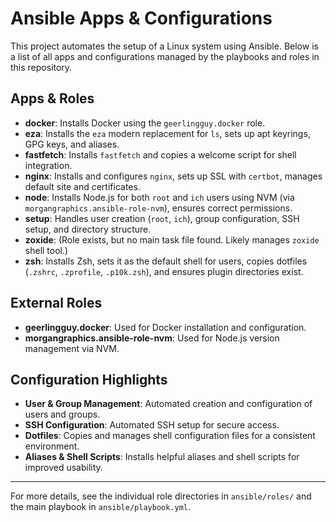 # Ansible Apps & Configurations

This project automates the setup of a Linux system using Ansible. Below is a list of all apps and configurations managed by the playbooks and roles in this repository.

## Apps & Roles

- **docker**: Installs Docker using the `geerlingguy.docker` role.
- **eza**: Installs the `eza` modern replacement for `ls`, sets up apt keyrings, GPG keys, and aliases.
- **fastfetch**: Installs `fastfetch` and copies a welcome script for shell integration.
- **nginx**: Installs and configures `nginx`, sets up SSL with `certbot`, manages default site and certificates.
- **node**: Installs Node.js for both `root` and `ich` users using NVM (via `morgangraphics.ansible-role-nvm`), ensures correct permissions.
- **setup**: Handles user creation (`root`, `ich`), group configuration, SSH setup, and directory structure.
- **zoxide**: (Role exists, but no main task file found. Likely manages `zoxide` shell tool.)
- **zsh**: Installs Zsh, sets it as the default shell for users, copies dotfiles (`.zshrc`, `.zprofile`, `.p10k.zsh`), and ensures plugin directories exist.

## External Roles

- **geerlingguy.docker**: Used for Docker installation and configuration.
- **morgangraphics.ansible-role-nvm**: Used for Node.js version management via NVM.

## Configuration Highlights

- **User & Group Management**: Automated creation and configuration of users and groups.
- **SSH Configuration**: Automated SSH setup for secure access.
- **Dotfiles**: Copies and manages shell configuration files for a consistent environment.
- **Aliases & Shell Scripts**: Installs helpful aliases and shell scripts for improved usability.

---

For more details, see the individual role directories in `ansible/roles/` and the main playbook in `ansible/playbook.yml`.
